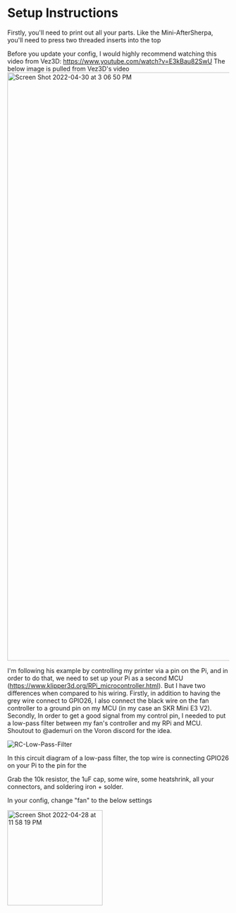 # Setup Instructions
Firstly, you'll need to print out all your parts. Like the Mini-AfterSherpa, you'll need to press two threaded inserts into the top

Before you update your config, I would highly recommend watching this video from Vez3D: https://www.youtube.com/watch?v=E3kBau82SwU
The below image is pulled from Vez3D's video
<img width="1334" alt="Screen Shot 2022-04-30 at 3 06 50 PM" src="https://user-images.githubusercontent.com/93737816/166124166-685a0327-5af3-42d9-935c-29a4c3455579.png">

I'm following his example by controlling my printer via a pin on the Pi, and in order to do that, we need to set up your Pi as a second MCU (https://www.klipper3d.org/RPi_microcontroller.html). But I have two differences when compared to his wiring. Firstly, in addition to having the grey wire connect to GPIO26, I also connect the black wire on the fan controller to a ground pin on my MCU (in my case an SKR Mini E3 V2). 
Secondly, In order to get a good signal from my control pin, I needed to put a low-pass filter between my fan's controller and my RPi and MCU. Shoutout to @ademuri on the Voron discord for the idea.

![RC-Low-Pass-Filter](https://user-images.githubusercontent.com/93737816/166124358-5a75a4ce-446e-4044-aa16-12f0d58c5985.png)

In this circuit diagram of a low-pass filter, the top wire is connecting GPIO26 on your Pi to the pin for the 

Grab the 10k resistor, the 1uF cap, some wire, some heatshrink, all your connectors, and soldering iron + solder.

In your config, change "fan" to the below settings

<img width="216" alt="Screen Shot 2022-04-28 at 11 58 19 PM" src="https://user-images.githubusercontent.com/93737816/165898117-19b03a1c-e4a8-4704-80c5-b39b65fa33c3.png">
